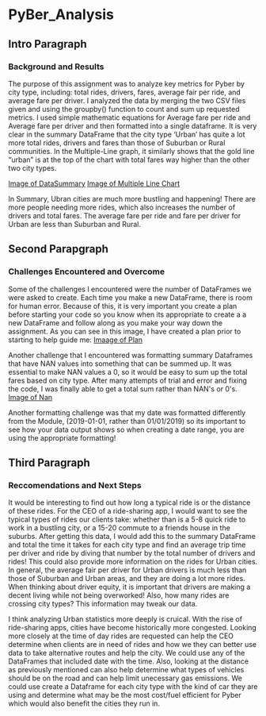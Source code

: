 # PyBer_Analysis
## Intro Paragraph

### Background and Results
The purpose of this assignment was to analyze key metrics for Pyber by city type, including: total rides, drivers, fares, average fair per ride, and average fare per driver. I analyzed the data by merging the two CSV files given and using the groupby() function to count and sum up requested metrics. I used simple mathematic equations for Average fare per ride and Average fare per driver and then formatted into a single dataframe. 
It is very clear in the summary DataFrame that the city type ‘Urban’ has quite a lot more total rides, drivers and fares than those of Suburban or Rural communities. In the Multiple-Line graph, it similarly shows that the gold line “urban” is at the top of the chart with total fares way higher than the other two city types. 

[Image of DataSummary](analysis/Fig8.png)
[Image of Multiple Line Chart](analysis/Fig9.png)

In Summary, Ubran cities are much more bustling and happening! There are more people needing more rides, which also increases the number of drivers and total fares. The average fare per ride and fare per driver for Urban are less than Suburban and Rural.

## Second Parapgraph
### Challenges Encountered and Overcome
Some of the challenges I encountered were the number of DataFrames we were asked to create. Each time you make a new DataFrame, there is room for human error. Because of this, it is very important you create a plan before starting your code so you know when its appropriate to create a a new DataFrame and follow along as you make your way down the assignment. As you can see in this image, I have created a plan prior to starting to help guide me: [Imaage of Plan](analysis/Plan.PNG)

Another challenge that I encountered was formatting summary Dataframes that have NAN values into something that can be summed up. It was essential to make NAN values a 0, so it would be easy to sum up the total fares based on city type. After many attempts of trial and error and fixing the code, I was finally able to get a total sum rather than NAN's or 0's. [Image of Nan](analysis/Nan.png)

Another formatting challenge was that my date was formatted differently from the Module, (2019-01-01, rather than 01/01/2019) so its important to see how your data output shows so when creating a date range, you are using the appropriate formatting!

## Third Paragraph
### Reccomendations and Next Steps

It would be interesting to find out how long a typical ride is or the distance of these rides. For the CEO of a ride-sharing app, I would want to see the typical types of rides our clients take: whether than is a 5-8 quick ride to work in a bustling city, or a 15-20 commute to a friends house in the suburbs. After getting this data, I would add this to the summary DataFrame and total the time it takes for each city type and find an average trip time per driver and ride by diving that number by the total number of drivers and rides! 
This could also provide more information on the rides for Urban cities. In general, the average fair per driver for Urban drivers is much less than those of Suburban and Urban areas, and they are doing a lot more rides. When thinking about driver equity, it is important that drivers are making a decent living while not being overworked! Also, how many rides are crossing city types? This information may tweak our data. 

I think analyzing Urban statistics more deeply is cruical. With the rise of ride-sharing apps, cities have become historically more congested. Looking more closely at the time of day rides are requested can help the CEO determine when clients are in need of rides and how we they can better use data to take alternative routes and help the city. We could use any of the DataFrames that included date with the time.  Also, looking at the distance as previously mentioned can also help determine what types of vehicles should be on the road and can help limit unecessary gas emissions. We could use create a Dataframe for each city type with the kind of car they are using and determine what may be the most cost/fuel efficient for Pyber which would also benefit the cities they run in. 
